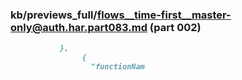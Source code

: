 ### kb/previews_full/flows__time-first__master-only@auth.har.part083.md (part 002)

```md
           },
                {
                  "functionNam
```

```
